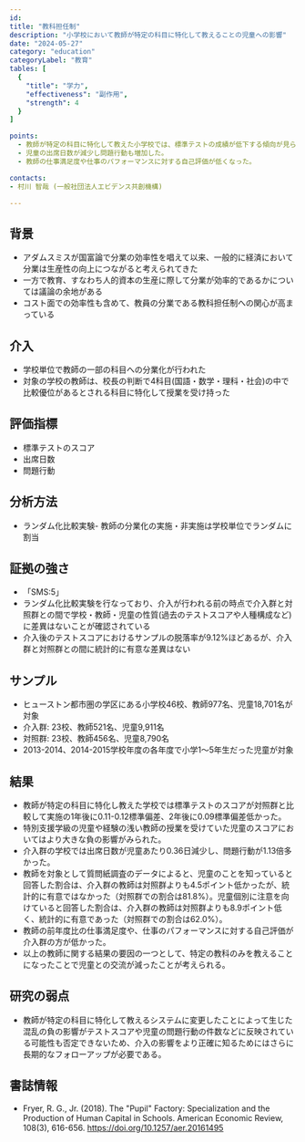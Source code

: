 ```yaml
---
id: 
title: "教科担任制"
description: "小学校において教師が特定の科目に特化して教えることの児童への影響"
date: "2024-05-27"
category: "education"
categoryLabel: "教育"
tables: [
  {
    "title": "学力",
    "effectiveness": "副作用",
    "strength": 4
  }
]

points: 
  - 教師が特定の科目に特化して教えた小学校では、標準テストの成績が低下する傾向が見られた。
  - 児童の出席日数が減少し問題行動も増加した。
  - 教師の仕事満足度や仕事のパフォーマンスに対する自己評価が低くなった。

contacts:
- 村川 智哉 (一般社団法人エビデンス共創機構)

---
```


## 背景
- アダムスミスが国富論で分業の効率性を唱えて以来、一般的に経済において分業は生産性の向上につながると考えられてきた
- 一方で教育、すなわち人的資本の生産に際して分業が効率的であるかについては議論の余地がある
- コスト面での効率性も含めて、教員の分業である教科担任制への関心が高まっている

## 介入
  - 学校単位で教師の一部の科目への分業化が行われた
  - 対象の学校の教師は、校長の判断で4科目(国語・数学・理科・社会)の中で比較優位があるとされる科目に特化して授業を受け持った

## 評価指標
- 標準テストのスコア
- 出席日数
- 問題行動

## 分析方法
  - ランダム化比較実験- 教師の分業化の実施・非実施は学校単位でランダムに割当

## 証拠の強さ
  - 「SMS:5」
  - ランダム化比較実験を行なっており、介入が行われる前の時点で介入群と対照群との間で学校・教師・児童の性質(過去のテストスコアや人種構成など)に差異はないことが確認されている
- 介入後のテストスコアにおけるサンプルの脱落率が9.12%ほどあるが、介入群と対照群との間に統計的に有意な差異はない

## サンプル
- ヒューストン都市圏の学区にある小学校46校、教師977名、児童18,701名が対象
- 介入群: 23校、教師521名、児童9,911名
- 対照群: 23校、教師456名、児童8,790名
- 2013-2014、2014-2015学校年度の各年度で小学1〜5年生だった児童が対象

## 結果
- 教師が特定の科目に特化し教えた学校では標準テストのスコアが対照群と比較して実施の1年後に0.11-0.12標準偏差、2年後に0.09標準偏差低かった。
- 特別支援学級の児童や経験の浅い教師の授業を受けていた児童のスコアにおいてはより大きな負の影響がみられた。
- 介入群の学校では出席日数が児童あたり0.36日減少し、問題行動が1.13倍多かった。
- 教師を対象として質問紙調査のデータによると、児童のことを知っていると回答した割合は、介入群の教師は対照群よりも4.5ポイント低かったが、統計的に有意ではなかった（対照群での割合は81.8%）。児童個別に注意を向けていると回答した割合は、介入群の教師は対照群よりも8.9ポイント低く、統計的に有意であった（対照群での割合は62.0%）。
- 教師の前年度比の仕事満足度や、仕事のパフォーマンスに対する自己評価が介入群の方が低かった。
- 以上の教師に関する結果の要因の一つとして、特定の教科のみを教えることになったことで児童との交流が減ったことが考えられる。

## 研究の弱点
- 教師が特定の科目に特化して教えるシステムに変更したことによって生じた混乱の負の影響がテストスコアや児童の問題行動の件数などに反映されている可能性も否定できないため、介入の影響をより正確に知るためにはさらに長期的なフォローアップが必要である。

## 書誌情報
  - Fryer, R. G., Jr. (2018). The "Pupil" Factory: Specialization and the Production of Human Capital in Schools. American Economic Review, 108(3), 616-656. https://doi.org/10.1257/aer.20161495
